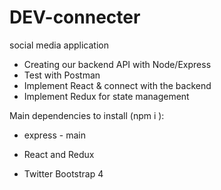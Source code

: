 # DEV-connecter
social media application

- Creating our backend API with Node/Express
- Test with Postman
- Implement React & connect with the backend
- Implement Redux for state management

Main dependencies to install (npm i ):

- express - main 

- React and Redux
- Twitter Bootstrap 4

